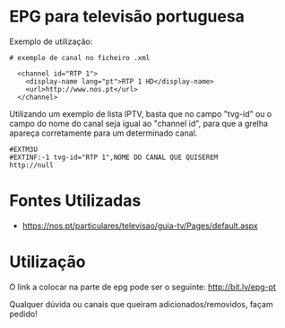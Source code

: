 # EPG para televisão portuguesa

Exemplo de utilização:
```
# exemplo de canal no ficheiro .xml

  <channel id="RTP 1">
    <display-name lang="pt">RTP 1 HD</display-name>
    <url>http://www.nos.pt</url>
  </channel>
```

Utilizando um exemplo de lista IPTV, basta que no campo "tvg-id" ou o campo do nome do canal seja igual ao "channel id", para que a grelha apareça corretamente para um determinado canal.

```
#EXTM3U
#EXTINF:-1 tvg-id="RTP 1",NOME DO CANAL QUE QUISEREM
http://null
```

# Fontes Utilizadas

  * https://nos.pt/particulares/televisao/guia-tv/Pages/default.aspx

# Utilização
O link a colocar na parte de epg pode ser o seguinte: http://bit.ly/epg-pt

Qualquer dúvida ou canais que queiram adicionados/removidos, façam pedido!
